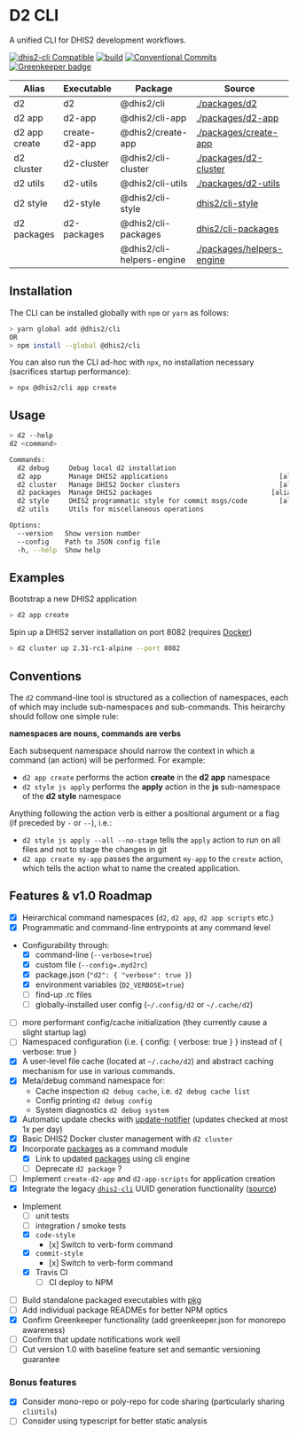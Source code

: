 # D2 CLI

A unified CLI for DHIS2 development workflows.

[![dhis2-cli Compatible](https://img.shields.io/badge/dhis2-cli-ff69b4.svg)](https://github.com/dhis2/cli)
[![build](https://img.shields.io/travis/dhis2/cli.svg)](https://travis-ci.org/dhis2/cli)
[![Conventional Commits](https://img.shields.io/badge/Conventional%20Commits-1.0.0-yellow.svg)](https://conventionalcommits.org)
[![Greenkeeper badge](https://badges.greenkeeper.io/dhis2/cli.svg)](https://greenkeeper.io/)

| Alias | Executable | Package | Source | Version |
| ----- | ---------- | ------- | ------ | ------- |
| d2    | d2 | @dhis2/cli | [./packages/d2](packages/d2) | [![npm](https://img.shields.io/npm/v/@dhis2/cli.svg)](https://www.npmjs.com/package/@dhis2/cli)  |
| d2 app | d2-app | @dhis2/cli-app | [./packages/d2-app](./packages/d2-app) | [![npm](https://img.shields.io/npm/v/@dhis2/cli-app.svg)](https://www.npmjs.com/package/@dhis2/cli-app)  |
| d2 app create | create-d2-app | @dhis2/create-app | [./packages/create-app](./packages/create-app) | [![npm](https://img.shields.io/npm/v/@dhis2/create-app.svg)](https://www.npmjs.com/package/@dhis2/create-app)  |
| d2 cluster | d2-cluster | @dhis2/cli-cluster | [./packages/d2-cluster](./packages/d2-cluster) | [![npm](https://img.shields.io/npm/v/@dhis2/cli-cluster.svg)](https://www.npmjs.com/package/@dhis2/cli-cluster)  |
| d2 utils | d2-utils | @dhis2/cli-utils | [./packages/d2-utils](./packages/d2-utils) | [![npm](https://img.shields.io/npm/v/@dhis2/cli-utils.svg)](https://www.npmjs.com/package/@dhis2/cli-utils)  |
| d2 style | d2-style | @dhis2/cli-style | [dhis2/cli-style](https://github.com/dhis2/cli-style) | [![npm](https://img.shields.io/npm/v/@dhis2/cli-style.svg)](https://www.npmjs.com/package/@dhis2/cli-style)  |
| d2 packages | d2-packages | @dhis2/cli-packages | [dhis2/cli-packages](https://github.com/dhis2/cli-packages) | [![npm](https://img.shields.io/npm/v/@dhis2/cli-packages.svg)](https://www.npmjs.com/package/@dhis2/cli-packages)  |
|  |  | @dhis2/cli-helpers-engine | [./packages/helpers-engine](./packages/helpers-engine) | [![npm](https://img.shields.io/npm/v/@dhis2/cli-helpers-engine.svg)](https://www.npmjs.com/package/@dhis2/cli-helpers-engine) |

## Installation

The CLI can be installed globally with `npm` or `yarn` as follows:

```sh
> yarn global add @dhis2/cli
OR
> npm install --global @dhis2/cli
```

You can also run the CLI ad-hoc with `npx`, no installation necessary (sacrifices startup performance):

```
> npx @dhis2/cli app create
```

## Usage

```sh
> d2 --help
d2 <command>

Commands:
  d2 debug     Debug local d2 installation
  d2 app       Manage DHIS2 applications                            [aliases: a]
  d2 cluster   Manage DHIS2 Docker clusters                         [aliases: c]
  d2 packages  Manage DHIS2 packages                              [aliases: pkg]
  d2 style     DHIS2 programmatic style for commit msgs/code        [aliases: s]
  d2 utils     Utils for miscellaneous operations

Options:
  --version   Show version number                                      [boolean]
  --config    Path to JSON config file
  -h, --help  Show help                                                [boolean]
```

## Examples

Bootstrap a new DHIS2 application

```sh
> d2 app create
```

Spin up a DHIS2 server installation on port 8082 (requires [Docker](https://www.docker.com/products/docker-desktop))

```sh
> d2 cluster up 2.31-rc1-alpine --port 8082
```

## Conventions

The `d2` command-line tool is structured as a collection of namespaces, each of which may include sub-namespaces and sub-commands.  This heirarchy should follow one simple rule: 

**namespaces are nouns, commands are verbs**

Each subsequent namespace should narrow the context in which a command (an action) will be performed.  For example:

* `d2 app create` performs the action **create** in the **d2 app** namespace
* `d2 style js apply` performs the **apply** action in the **js** sub-namespace of the **d2 style** namespace

Anything following the action verb is either a positional argument or a flag (if preceded by `-` or `--`), i.e.:

* `d2 style js apply --all --no-stage` tells the `apply` action to run on all files and not to stage the changes in git
* `d2 app create my-app` passes the argument `my-app` to the `create` action, which tells the action what to name the created application.

## Features & v1.0 Roadmap

-   [x] Heirarchical command namespaces (`d2`, `d2 app`, `d2 app scripts` etc.)
-   [x] Programmatic and command-line entrypoints at any command level
-   Configurability through:
    -   [x] command-line (`--verbose=true`)
    -   [x] custom file (`--config=.myd2rc`)
    -   [x] package.json (`"d2": { "verbose": true }`)
    -   [x] environment variables (`D2_VERBOSE=true`)
    -   [ ] find-up .rc files
    -   [ ] globally-installed user config (`~/.config/d2` or `~/.cache/d2`)
-   [ ] more performant config/cache initialization (they currently cause a slight startup lag)
-   [ ] Namespaced configuration (i.e. { config: { verbose: true } } instead of { verbose: true }
-   [x] A user-level file cache (located at `~/.cache/d2`) and abstract caching mechanism for use in various commands.
-   [x] Meta/debug command namespace for:
    -   Cache inspection `d2 debug cache`, i.e. `d2 debug cache list`
    -   Config printing `d2 debug config`
    -   System diagnostics `d2 debug system`
-   [x] Automatic update checks with [update-notifier](https://npmjs.com/package/update-notifier) (updates checked at most 1x per day)
-   [x] Basic DHIS2 Docker cluster management with `d2 cluster`
-   [x] Incorporate [packages](https://github.com/dhis2/packages) as a command module
    -   [x] Link to updated [packages](https://github.com/dhis2/packages) using cli engine
    -   [ ] Deprecate `d2 package` ?
-   [ ] Implement `create-d2-app` and `d2-app-scripts` for application creation
-   [x] Integrate the legacy [`dhis2-cli`](https://www.npmjs.com/package/dhis2-cli) UUID generation functionality ([source](https://github.com/dhis2/dhis2-cli))
-   Implement
    -   [ ] unit tests
    -   [ ] integration / smoke tests
    -   [x] `code-style`
        -    [x] Switch to verb-form command
    -   [x] `commit-style`
        -    [x] Switch to verb-form command
    -   [x] Travis CI
        -   [ ] CI deploy to NPM
-   [ ] Build standalone packaged executables with [pkg](https://www.npmjs.com/package/pkg)
-   [ ] Add individual package READMEs for better NPM optics
-   [x] Confirm Greenkeeper functionality (add greenkeeper.json for monorepo awareness)
-   [ ] Confirm that update notifications work well
-   [ ] Cut version 1.0 with baseline feature set and semantic versioning guarantee

### Bonus features

-   [x] Consider mono-repo or poly-repo for code sharing (particularly sharing `cliUtils`)
-   [ ] Consider using typescript for better static analysis
